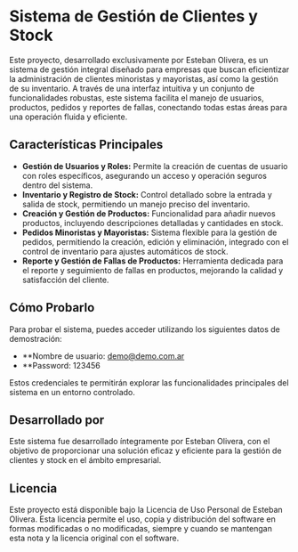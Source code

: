 # Sistema de Gestión de Clientes y Stock

Este proyecto, desarrollado exclusivamente por Esteban Olivera, es un sistema de gestión integral diseñado para empresas que buscan eficientizar la administración de clientes minoristas y mayoristas, así como la gestión de su inventario. A través de una interfaz intuitiva y un conjunto de funcionalidades robustas, 
este sistema facilita el manejo de usuarios, productos, pedidos y reportes de fallas, conectando todas estas áreas para una operación fluida y eficiente.

## Características Principales

- **Gestión de Usuarios y Roles:** Permite la creación de cuentas de usuario con roles específicos, asegurando un acceso y operación seguros dentro del sistema.
- **Inventario y Registro de Stock:** Control detallado sobre la entrada y salida de stock, permitiendo un manejo preciso del inventario.
- **Creación y Gestión de Productos:** Funcionalidad para añadir nuevos productos, incluyendo descripciones detalladas y cantidades en stock.
- **Pedidos Minoristas y Mayoristas:** Sistema flexible para la gestión de pedidos, permitiendo la creación, edición y eliminación, integrado con el control de inventario para ajustes automáticos de stock.
- **Reporte y Gestión de Fallas de Productos:** Herramienta dedicada para el reporte y seguimiento de fallas en productos, mejorando la calidad y satisfacción del cliente.

## Cómo Probarlo

Para probar el sistema, puedes acceder utilizando los siguientes datos de demostración:

- **Nombre de usuario: demo@demo.com.ar
- **Password: 123456

Estos credenciales te permitirán explorar las funcionalidades principales del sistema en un entorno controlado.

## Desarrollado por

Este sistema fue desarrollado íntegramente por Esteban Olivera, con el objetivo de proporcionar una solución eficaz y eficiente para la gestión de clientes y stock en el ámbito empresarial.

## Licencia

Este proyecto está disponible bajo la Licencia de Uso Personal de Esteban Olivera. Esta licencia permite el uso, copia y distribución del software en formas modificadas o no modificadas, siempre y cuando se mantengan esta nota y la licencia original con el software.
